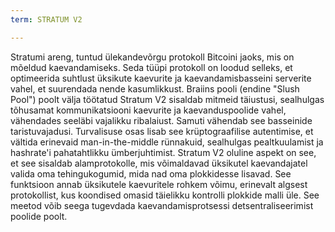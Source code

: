 ```yaml
---
term: STRATUM V2

---
```

Stratumi areng, tuntud ülekandevõrgu protokoll Bitcoini jaoks, mis on mõeldud kaevandamiseks. Seda tüüpi protokoll on loodud selleks, et optimeerida suhtlust üksikute kaevurite ja kaevandamisbasseini serverite vahel, et suurendada nende kasumlikkust. Braiins pooli (endine "Slush Pool") poolt välja töötatud Stratum V2 sisaldab mitmeid täiustusi, sealhulgas tõhusamat kommunikatsiooni kaevurite ja kaevanduspoolide vahel, vähendades seeläbi vajalikku ribalaiust. Samuti vähendab see basseinide taristuvajadusi. Turvalisuse osas lisab see krüptograafilise autentimise, et vältida erinevaid man-in-the-middle rünnakuid, sealhulgas pealtkuulamist ja hashrate'i pahatahtlikku ümberjuhtimist. Stratum V2 oluline aspekt on see, et see sisaldab alamprotokolle, mis võimaldavad üksikutel kaevandajatel valida oma tehingukogumid, mida nad oma plokkidesse lisavad. See funktsioon annab üksikutele kaevuritele rohkem võimu, erinevalt algsest protokollist, kus koondised omasid täielikku kontrolli plokkide malli üle. See meetod võib seega tugevdada kaevandamisprotsessi detsentraliseerimist poolide poolt.